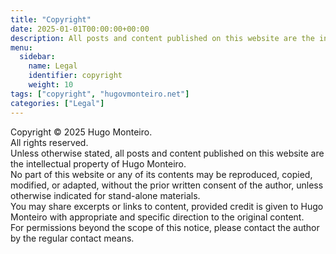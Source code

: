 ```yaml
---
title: "Copyright"
date: 2025-01-01T00:00:00+00:00
description: All posts and content published on this website are the intellectual property of Hugo Monteiro.
menu:
  sidebar:
    name: Legal
    identifier: copyright
    weight: 10
tags: ["copyright", "hugovmonteiro.net"]
categories: ["Legal"]
---
```

Copyright © 2025 Hugo Monteiro.  
All rights reserved.  
Unless otherwise stated, all posts and content published on this website are the intellectual property of Hugo Monteiro.  
No part of this website or any of its contents may be reproduced, copied, modified, or adapted, without the prior written consent of the author, unless otherwise indicated for stand-alone materials.  
You may share excerpts or links to content, provided credit is given to Hugo Monteiro with appropriate and specific direction to the original content.  
For permissions beyond the scope of this notice, please contact the author by the regular contact means.  
